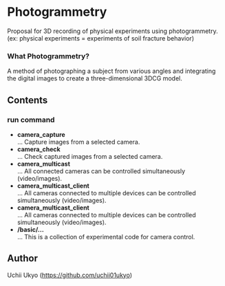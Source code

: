# Photogrammetry
Proposal for 3D recording of physical experiments using photogrammetry.
(ex: physical experiments = experiments of soil fracture behavior) 
  
### What Photogrammetry?
A method of photographing a subject from various angles and integrating the digital images to create a three-dimensional 3DCG model.
  
## Contents
### run command
+ **camera_capture**  
  ... Capture images from a selected camera.
+ **camera_check**  
  ... Check captured images from a selected camera.
+ **camera_multicast**  
  ... All connected cameras can be controlled simultaneously (video/images).
+ **camera_multicast_client**  
  ... All cameras connected to multiple devices can be controlled simultaneously (video/images).
+ **camera_multicast_client**  
  ... All cameras connected to multiple devices can be controlled simultaneously (video/images).
+ **/basic/...**  
  ... This is a collection of experimental code for camera control.
  
## Author  
Uchii Ukyo (https://github.com/uchii01ukyo)

